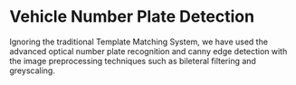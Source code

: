 # Vehicle Number Plate Detection
 Ignoring the traditional Template Matching System, we have used the advanced optical number plate recognition and canny edge detection with the image preprocessing techniques such as bileteral filtering and greyscaling.
